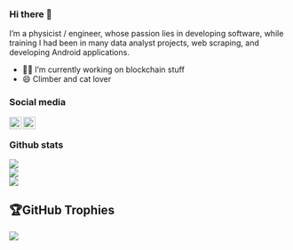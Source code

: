 <!--
**tlacloc/tlacloc** is a ✨ _special_ ✨ repository because its `README.md` (this file) appears on your GitHub profile.

Here are some ideas to get you started:

- 🔭 I’m currently working on ...
- 🌱 I’m currently learning ...
- 👯 I’m looking to collaborate on ...
- 🤔 I’m looking for help with ...
- 💬 Ask me about ...
- 📫 How to reach me: ...
- 😄 Pronouns: ...
- ⚡ Fun fact: ...
-->

### Hi there 👋

I’m a physicist / engineer, whose passion lies in developing software, while training I had been in many
data analyst projects, web scraping, and developing Android applications.

- :technologist: I’m currently working on blockchain stuff
- 😄 Climber and cat lover

### Social media

[<img align="left" alt="Tlacloc | LinkedIn" width="22px" src="https://cdn-icons-png.flaticon.com/512/174/174857.png" />][linkedin]
[<img align="left" alt="Tlacloc | Telegram" width="22px" src="https://cdn-icons-png.flaticon.com/512/2111/2111646.png" />][Telegram]
<br>
### Github stats
<!--
![Anurag's GitHub stats](https://github-readme-stats-tlacloc.vercel.app/api?username=tlacloc&show_icons=true&show_icons=true&count_private=true)

[![Top Langs](https://github-readme-stats-tlacloc.vercel.app/api/top-langs/?username=tlacloc&layout=compact&count_private=true&hide=html&langs_count=8&exclude_repo=github-readme-stats,pythonCodeExamples,self_driving_car,mayita-stock,hadp-proyectos,hadp-clases,cr-review)](https://github.com/anuraghazra/github-readme-stats)
-->
![](https://github-readme-stats.vercel.app/api?username=tlacloc&theme=dark&hide_border=true&include_all_commits=true&count_private=false)<br/>
![](https://github-readme-streak-stats.herokuapp.com/?user=tlacloc&theme=dark&hide_border=true)<br/>
![](https://github-readme-stats.vercel.app/api/top-langs/?username=tlacloc&theme=dark&hide_border=true&include_all_commits=true&count_private=true&layout=compact&langs_count=8&exclude_repo=github-readme-stats,pythonCodeExamples,self_driving_car,mayita-stock,hadp-proyectos,hadp-clases,cr-review)

## 🏆GitHub Trophies
![](https://github-profile-trophy.vercel.app/?username=tlacloc&theme=onedark&no-frame=false&no-bg=false&margin-w=4)

 
<!-- Abbreviationss -->
[Telegram]: https://t.me/desneruda
[linkedin]: https://www.linkedin.com/in/erick-alejandro-casanova-cort%C3%A9s-2a549010a/
